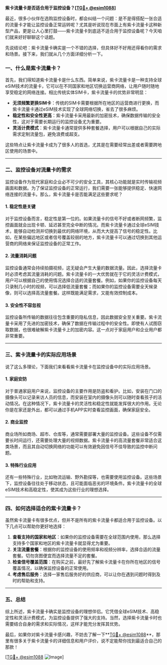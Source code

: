 **紫卡流量卡是否适合用于监控设备？[[TG💪+ @esim1088](https://t.me/s/esim1088)]**

最近，很多小伙伴在选购监控设备时，都会纠结一个问题：是不是得搭配一张合适的流量卡才能让监控设备正常运转呢？尤其是听说现在市面上有紫卡流量卡这种新型产品，更是让人心里打鼓——紫卡流量卡到底适不适合用于监控设备呢？今天咱们就来好好聊聊这个话题。

先说结论吧：紫卡流量卡确实是一个不错的选择，但具体好不好用还得看你的需求和场景。接下来，我们就从几个方面详细分析一下。

### 一、什么是紫卡流量卡？

首先，我们得知道紫卡流量卡是什么东西。简单来说，紫卡流量卡是一种支持全球eSIM技术的流量卡，它可以在不同国家和地区切换运营商网络，让用户随时随地享受稳定的网络连接。相比传统实体SIM卡，紫卡流量卡的优势非常明显：

- **无须频繁更换SIM卡**：传统的SIM卡需要根据所在地区的运营商进行更换，而紫卡流量卡通过eSIM技术实现了全球网络切换，省去了很多麻烦。
- **稳定性和安全性更高**：紫卡流量卡采用最新的加密技术，确保数据传输的安全性，这对于需要长期运行的监控设备尤为重要。
- **灵活计费模式**：紫卡流量卡通常提供多种套餐选择，用户可以根据自己的实际需求定制流量包，避免浪费或超支。

这些特点让紫卡流量卡成为了很多人的首选，尤其是在需要经常出差或者需要跨地区使用的场景中。

---

### 二、监控设备对流量卡的需求

监控设备作为现代家庭和企业必不可少的安全工具，其核心功能就是实时传输视频画面和数据。为了保证监控设备的正常运行，我们需要一张能够提供稳定、快速网络连接的流量卡。那么，紫卡流量卡是否能满足这些要求呢？

#### 1. 稳定性是关键

对于监控设备而言，稳定性是第一位的。如果流量卡的信号不好或者断网频繁，监控画面就会出现卡顿、延迟甚至完全中断的情况。而紫卡流量卡通过全球eSIM技术，能够自动检测并切换到最优的网络环境，从而大大提高了信号的稳定性。比如，在某些偏远地区或者信号覆盖较弱的地方，紫卡流量卡可以通过切换到其他运营商的网络来保证监控设备的正常工作。

#### 2. 流量消耗问题

监控设备通常会持续拍摄视频，这无疑会产生大量的数据流量。因此，选择流量卡时必须考虑其流量消耗的问题。紫卡流量卡的一大优势就在于它的灵活计费模式，用户可以根据自己的使用情况选择合适的流量套餐。例如，如果你的监控设备每天只录制几小时的视频，可以选择低流量套餐；而如果你的监控设备需要全天候录像，则可以选择高流量套餐。这样既能满足需求，又能有效控制成本。

#### 3. 安全性不容忽视

监控设备所传输的数据往往包含重要的隐私信息，因此数据安全至关重要。紫卡流量卡采用了先进的加密技术，确保了数据在传输过程中的安全性。即使有人试图窃取数据，也很难破解紫卡流量卡上的加密内容。这一点对于家庭用户和企业用户都非常重要。

---

### 三、紫卡流量卡的实际应用场景

说了这么多理论，下面我们来看看紫卡流量卡在监控设备中的实际应用场景。

#### 1. 家庭安防

对于普通家庭用户来说，监控设备的主要作用是防盗和看护。比如，安装在门口的摄像头可以记录来访人员的信息，而安装在室内的摄像头则可以随时查看孩子的活动情况。在这种情况下，紫卡流量卡的灵活性和稳定性就能发挥很大的作用。无论你是在家还是外出，都可以通过手机APP实时查看监控画面，确保家庭安全。

#### 2. 商业监控

商业场所如商场、超市、仓库等，通常需要部署大量的监控设备。这些设备不仅需要长时间运行，还需要处理大量的视频数据。紫卡流量卡的高流量套餐非常适合这类场景，而且其自动切换网络的功能可以有效避免因信号不佳导致的监控中断问题。

#### 3. 特殊行业应用

还有一些特殊行业，比如物流运输、野外勘探等，也需要使用监控设备。这些场景下，监控设备往往处于移动状态，且可能面临恶劣的环境条件。紫卡流量卡的全球eSIM技术和高稳定性，使其成为这些行业的理想选择。

---

### 四、如何选择适合的紫卡流量卡？

虽然紫卡流量卡有很多优点，但并不是所有的紫卡流量卡都适合用于监控设备。以下几点可以帮助你更好地选择：

1. **查看支持的国家和地区**：如果你的监控设备需要在全球范围内使用，那么选择支持多个国家和地区的紫卡流量卡就显得尤为重要。
2. **关注流量套餐**：根据你的监控设备的使用频率和视频分辨率，选择合适的流量套餐。切勿贪图便宜而选择流量不足的套餐。
3. **检查信号覆盖范围**：在购买之前，最好先了解紫卡流量卡在你所在地区的信号覆盖情况，以确保监控设备的正常使用。
4. **考虑售后服务**：选择一家售后服务好的供应商，可以让你在遇到问题时得到及时的帮助和支持。

---

### 五、总结

综上所述，紫卡流量卡确实是监控设备的理想伴侣。它凭借全球eSIM技术、高稳定性和灵活计费模式，为监控设备提供了强大的支持。当然，选择紫卡流量卡时也需要结合自身的需求和实际情况，这样才能充分发挥其优势。

最后，如果你对紫卡流量卡感兴趣，不妨去了解一下**[TG💪+ @esim1088](https://t.me/s/esim1088)**，那里有很多关于紫卡流量卡的详细信息和用户评价，说不定能帮你找到最适合自己的那款！

[[TG💪+ @esim1088](https://t.me/s/esim1088) ![Image](https://i.postimg.cc/4NQfJmqS/Snipaste-2025-05-13-00-14-12.png)]